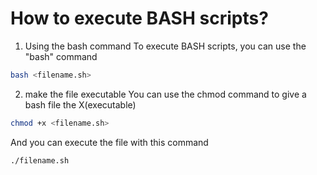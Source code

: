 # How to execute BASH scripts?
1. Using the bash command
To execute BASH scripts, you can use the "bash" command
```bash
bash <filename.sh>

```

2. make the file executable
You can use the chmod command to give a bash file the X(executable)
```bash
chmod +x <filename.sh>
```
And you can execute the file with this command
```bash
./filename.sh
```
